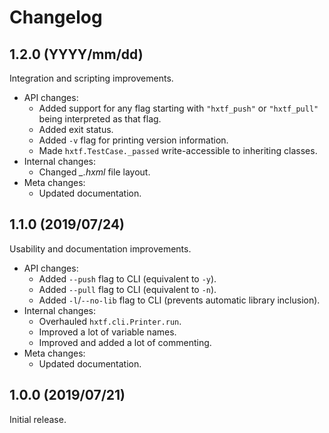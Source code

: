 Changelog
=========


1.2.0 (YYYY/mm/dd)
------------------

Integration and scripting improvements.

- API changes:
  - Added support for any flag starting with `"hxtf_push"` or `"hxtf_pull"` being interpreted as that flag.
  - Added exit status.
  - Added `-v` flag for printing version information.
  - Made `hxtf.TestCase._passed` write-accessible to inheriting classes.
- Internal changes:
  - Changed _\_.hxml_ file layout.
- Meta changes:
  - Updated documentation.

1.1.0 (2019/07/24)
------------------

Usability and documentation improvements.

- API changes:
  - Added `--push` flag to CLI (equivalent to `-y`).
  - Added `--pull` flag to CLI (equivalent to `-n`).
  - Added `-l`/`--no-lib` flag to CLI (prevents automatic library inclusion).
- Internal changes:
  - Overhauled `hxtf.cli.Printer.run`.
  - Improved a lot of variable names.
  - Improved and added a lot of commenting.
- Meta changes:
  - Updated documentation.


1.0.0 (2019/07/21)
------------------

Initial release.
